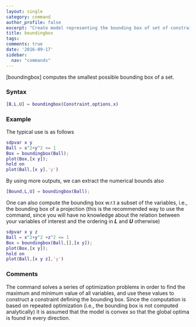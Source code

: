 ```yaml
---
layout: single
category: command
author_profile: false
excerpt: "Create model representing the bounding box of set of constraints"
title: boundingbox
tags: 
comments: true
date: '2016-09-17'
sidebar:
  nav: "commands"
---
```


[boundingbox] computes the smallest possible bounding box of a set.

### Syntax

````matlab
[B,L,U] = boundingbox(Constraint,options,x)
````

### Example
The typical use is as follows

````matlab
sdpvar x y
Ball = x^2+y^2 <= 1
Box = boundingbox(Ball);
plot(Box,[x y]);
hold on
plot(Ball,[x y],'y')
````

By using more outputs, we can extract the numerical bounds also

````matlab
[Bound,L,U] = boundingbox(Ball);
````

One can also compute the bounding box w.r.t a subset of the variables, i.e., the bounding box of a projection (this is the recommended way to use the command, since you will have no knowledge about the relation between your variables of interest and the ordering in ***L*** and ***U*** otherwise)

````matlab
sdpvar x y z
Ball = x^2+y^2 +z^2 <= 1
Box = boundingbox(Ball,[],[x y]);
plot(Box,[x y]);
hold on
plot(Ball,[x y z],'y')
````

### Comments

The command solves a series of optimization problems in order to find the maximum and minimum value of all variables, and use these values to construct a constraint defining the bounding box. Since the computation is based on repeated optimization (i.e., the bounding box is not computed analytically) it is assumed that the model is convex so that the global optima is found in every direction.
